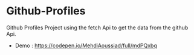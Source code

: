 # Github-Profiles
Github Profiles Project using the fetch Api to get the data from the github Api.
 - Demo : https://codepen.io/MehdiAoussiad/full/mdPQxbq
